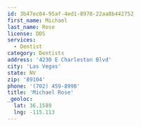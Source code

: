 ```yaml
---
id: 3b47ec04-95af-4ed1-8978-22aa8b442752
first_name: Michael
last_name: Rose
license: DDS
services:
  - Dentist
category: Dentists
address: '4230 E Charleston Blvd'
city: 'Las Vegas'
state: NV
zip: '89104'
phone: '(702) 459-8998'
title: 'Michael Rose'
_geoloc:
  lat: 36.1589
  lng: -115.113
---
```

